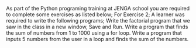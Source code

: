 As part of the Python programing training at JENGA school you are required to complete some exercises as listed below; 
For Exercise 2;  A learner was required to write the following programs;
Write the factorial program that we saw in the class in a new window, Save and Run.
Write a program that finds the sum of numbers from 1 to 1000 using a for loop.
Write a program that inputs 5 numbers from the user in a loop and finds the sum of the numbers.
